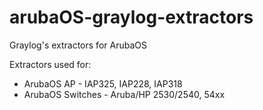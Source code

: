 # arubaOS-graylog-extractors
Graylog's extractors for ArubaOS

Extractors used for:
* ArubaOS AP - IAP325, IAP228, IAP318
* ArubaOS Switches - Aruba/HP 2530/2540, 54xx
